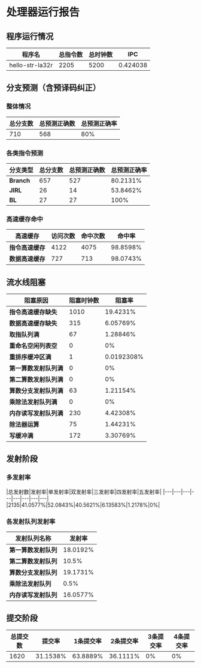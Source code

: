 # 处理器运行报告
## 程序运行情况
|程序名|总指令数|总时钟数|IPC|
|---|---|---|---|
|hello-str-la32r|2205|5200|0.424038|

## 分支预测（含预译码纠正）
### 整体情况
|总分支数|总预测正确数|总预测正确率|
|---|---|---|
|710|568|80%|

### 各类指令预测
|分支类型|总分支数|总预测正确数|总预测正确率|
|---|---|---|---|
|**Branch**| 657 | 527 | 80.2131%|
|**JIRL**| 26 | 14 | 53.8462%|
|**BL**| 27 | 27 | 100%|

### 高速缓存命中
|高速缓存|访问次数|命中次数|命中率|
|---|---|---|---|
|**指令高速缓存**| 4122 | 4075 | 98.8598%|
|**数据高速缓存**| 727 | 713 | 98.0743%|
## 流水线阻塞
|阻塞原因|阻塞时钟数|阻塞率|
|---|---|---|
|**指令高速缓存缺失**| 1010 | 19.4231%|
|**数据高速缓存缺失**| 315 | 6.05769%|
|**取指队列满**| 67 | 1.28846%|
|**重命名空闲列表空**|0 | 0%|
|**重排序缓冲区满**|1 | 0.0192308%|
|**第一算数发射队列满**|0 | 0%|
|**第二算数发射队列满**|0 | 0%|
|**算数分支发射队列满**|63 | 1.21154%|
|**乘除法发射队列满**|0 | 0%|
|**内存读写发射队列满**|230 | 4.42308%|
|**除法器运算**|75 | 1.44231%|
|**写缓冲满**|172 | 3.30769%|

## 发射阶段
### 多发射率
|总发射数|发射率|单发射率|双发射率|三发射率|四发射率|五发射率|
|---|---|---|---|---|---|---|---|
|2135|41.0577%|52.0843%|40.5621%|6.13583%|1.2178%|0%|

### 各发射队列发射率
|发射队列名称|发射率|
|---|---|
|**第一算数发射队列**|18.0192%|
|**第二算数发射队列**|10.5%|
|**算数分支发射队列**|19.1731%|
|**乘除法发射队列**|0.5%|
|**内存读写发射队列**|16.0577%|

## 提交阶段
|总提交数|提交率|1条提交率|2条提交率|3条提交率|4条提交率|
|---|---|---|---|---|---|
|1620|31.1538%|63.8889%|36.1111%|0%|0%|
